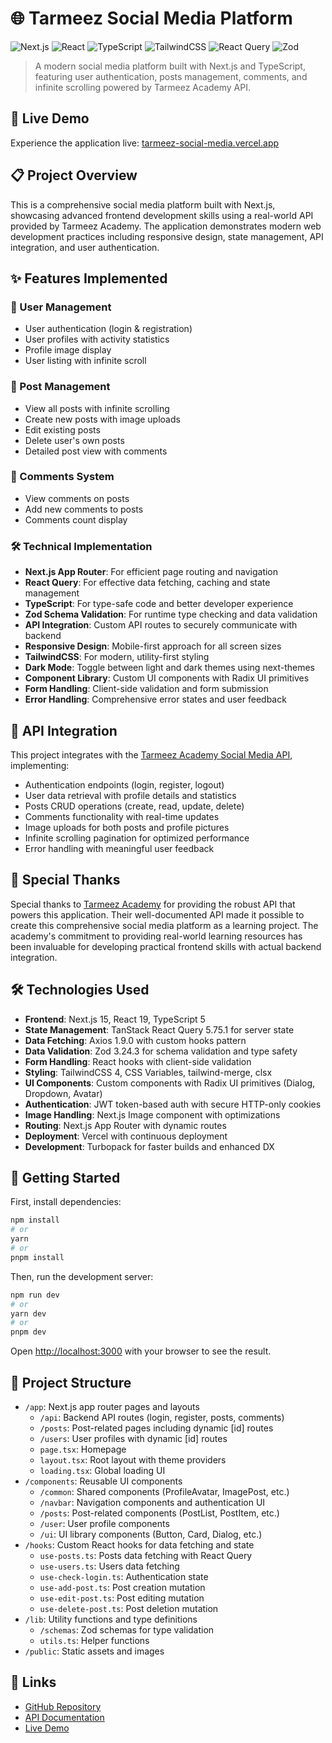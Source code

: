 # 🌐 Tarmeez Social Media Platform

![Next.js](https://img.shields.io/badge/Next.js-15.3.1-black)
![React](https://img.shields.io/badge/React-19.0.0-blue)
![TypeScript](https://img.shields.io/badge/TypeScript-5-blue)
![TailwindCSS](https://img.shields.io/badge/TailwindCSS-4-38B2AC)
![React Query](https://img.shields.io/badge/React_Query-5.75.1-FF4154)
![Zod](https://img.shields.io/badge/Zod-3.24.3-blue)

> A modern social media platform built with Next.js and TypeScript, featuring user authentication, posts management, comments, and infinite scrolling powered by Tarmeez Academy API.

## 🚀 Live Demo

Experience the application live: [tarmeez-social-media.vercel.app](https://tarmeez-social-media.vercel.app)

## 📋 Project Overview

This is a comprehensive social media platform built with Next.js, showcasing advanced frontend development skills using a real-world API provided by Tarmeez Academy. The application demonstrates modern web development practices including responsive design, state management, API integration, and user authentication.

## ✨ Features Implemented

### 👤 User Management

- User authentication (login & registration)
- User profiles with activity statistics
- Profile image display
- User listing with infinite scroll

### 📝 Post Management

- View all posts with infinite scrolling
- Create new posts with image uploads
- Edit existing posts
- Delete user's own posts
- Detailed post view with comments

### 💬 Comments System

- View comments on posts
- Add new comments to posts
- Comments count display

### 🛠️ Technical Implementation

- **Next.js App Router**: For efficient page routing and navigation
- **React Query**: For effective data fetching, caching and state management
- **TypeScript**: For type-safe code and better developer experience
- **Zod Schema Validation**: For runtime type checking and data validation
- **API Integration**: Custom API routes to securely communicate with backend
- **Responsive Design**: Mobile-first approach for all screen sizes
- **TailwindCSS**: For modern, utility-first styling
- **Dark Mode**: Toggle between light and dark themes using next-themes
- **Component Library**: Custom UI components with Radix UI primitives
- **Form Handling**: Client-side validation and form submission
- **Error Handling**: Comprehensive error states and user feedback

## 🔄 API Integration

This project integrates with the [Tarmeez Academy Social Media API](https://documenter.getpostman.com/view/4696539/2s83zjqN3F#d3ca0bfa-e458-4b4a-b16b-86c9e0dd932d), implementing:

- Authentication endpoints (login, register, logout)
- User data retrieval with profile details and statistics
- Posts CRUD operations (create, read, update, delete)
- Comments functionality with real-time updates
- Image uploads for both posts and profile pictures
- Infinite scrolling pagination for optimized performance
- Error handling with meaningful user feedback

## 🙏 Special Thanks

Special thanks to [Tarmeez Academy](https://tarmeezacademy.com) for providing the robust API that powers this application. Their well-documented API made it possible to create this comprehensive social media platform as a learning project. The academy's commitment to providing real-world learning resources has been invaluable for developing practical frontend skills with actual backend integration.

## 🛠️ Technologies Used

- **Frontend**: Next.js 15, React 19, TypeScript 5
- **State Management**: TanStack React Query 5.75.1 for server state
- **Data Fetching**: Axios 1.9.0 with custom hooks pattern
- **Data Validation**: Zod 3.24.3 for schema validation and type safety
- **Form Handling**: React hooks with client-side validation
- **Styling**: TailwindCSS 4, CSS Variables, tailwind-merge, clsx
- **UI Components**: Custom components with Radix UI primitives (Dialog, Dropdown, Avatar)
- **Authentication**: JWT token-based auth with secure HTTP-only cookies
- **Image Handling**: Next.js Image component with optimizations
- **Routing**: Next.js App Router with dynamic routes
- **Deployment**: Vercel with continuous deployment
- **Development**: Turbopack for faster builds and enhanced DX

## 🚀 Getting Started

First, install dependencies:

```bash
npm install
# or
yarn
# or
pnpm install
```

Then, run the development server:

```bash
npm run dev
# or
yarn dev
# or
pnpm dev
```

Open [http://localhost:3000](http://localhost:3000) with your browser to see the result.

## 📂 Project Structure

- `/app`: Next.js app router pages and layouts
  - `/api`: Backend API routes (login, register, posts, comments)
  - `/posts`: Post-related pages including dynamic [id] routes
  - `/users`: User profiles with dynamic [id] routes
  - `page.tsx`: Homepage
  - `layout.tsx`: Root layout with theme providers
  - `loading.tsx`: Global loading UI
- `/components`: Reusable UI components
  - `/common`: Shared components (ProfileAvatar, ImagePost, etc.)
  - `/navbar`: Navigation components and authentication UI
  - `/posts`: Post-related components (PostList, PostItem, etc.)
  - `/user`: User profile components
  - `/ui`: UI library components (Button, Card, Dialog, etc.)
- `/hooks`: Custom React hooks for data fetching and state
  - `use-posts.ts`: Posts data fetching with React Query
  - `use-users.ts`: Users data fetching
  - `use-check-login.ts`: Authentication state
  - `use-add-post.ts`: Post creation mutation
  - `use-edit-post.ts`: Post editing mutation
  - `use-delete-post.ts`: Post deletion mutation
- `/lib`: Utility functions and type definitions
  - `/schemas`: Zod schemas for type validation
  - `utils.ts`: Helper functions
- `/public`: Static assets and images

## 🔗 Links

- [GitHub Repository](https://github.com/Mo3bassia/tarmeez-next-app)
- [API Documentation](https://documenter.getpostman.com/view/4696539/2s83zjqN3F#d3ca0bfa-e458-4b4a-b16b-86c9e0dd932d)
- [Live Demo](https://tarmeez-social-media.vercel.app)
